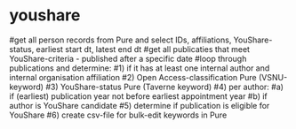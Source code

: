 # youshare
#get all person records from Pure and select IDs, affiliations, YouShare-status, earliest start dt, latest end dt
#get all publicaties that meet YouShare-criteria - published after a specific date
#loop through publications and determine:
#1) if it has at least one internal author and internal organisation affiliation
#2) Open Access-classification Pure (VSNU-keyword)
#3) YouShare-status Pure (Taverne keyword)
#4) per author:
    #a) if (earliest) publication year not before earliest appointment year
    #b) if author is YouShare candidate
#5) determine if publication is eligible for YouShare
#6) create csv-file for bulk-edit keywords in Pure

